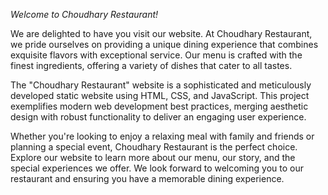  *Welcome to Choudhary Restaurant!*

We are delighted to have you visit our website. At Choudhary Restaurant, we pride ourselves on providing a unique dining experience that combines exquisite flavors with exceptional service. Our menu is crafted with the finest ingredients, offering a variety of dishes that cater to all tastes.

The "Choudhary Restaurant" website is a sophisticated and meticulously developed static website using HTML, CSS, and JavaScript. This project exemplifies modern web development best practices, merging aesthetic design with robust functionality to deliver an engaging user experience.

Whether you're looking to enjoy a relaxing meal with family and friends or planning a special event, Choudhary Restaurant is the perfect choice. Explore our website to learn more about our menu, our story, and the special experiences we offer. We look forward to welcoming you to our restaurant and ensuring you have a memorable dining experience.
